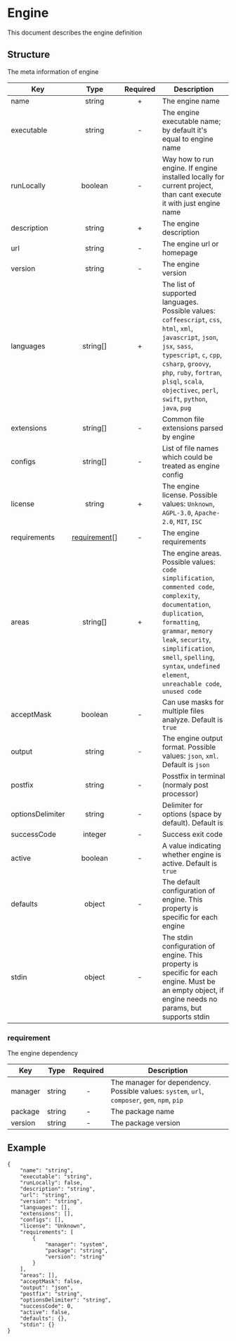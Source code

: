 # Engine
This document describes the engine definition
## Structure
The meta information of engine

|Key|Type|Required|Description|
|-|:-:|:-:|-|
|name|string|+|The engine name|
|executable|string|-|The engine executable name; by default it's equal to engine name|
|runLocally|boolean|-|Way how to run engine. If engine installed locally for current project, than cant execute it with just engine name|
|description|string|+|The engine description|
|url|string|-|The engine url or homepage|
|version|string|-|The engine version|
|languages|string[]|+|The list of supported languages. Possible values: `coffeescript`, `css`, `html`, `xml`, `javascript`, `json`, `jsx`, `sass`, `typescript`, `c`, `cpp`, `csharp`, `groovy`, `php`, `ruby`, `fortran`, `plsql`, `scala`, `objectivec`, `perl`, `swift`, `python`, `java`, `pug`|
|extensions|string[]|-|Common file extensions parsed by engine|
|configs|string[]|-|List of file names which could be treated as engine config|
|license|string|+|The engine license. Possible values: `Unknown`, `AGPL-3.0`, `Apache-2.0`, `MIT`, `ISC`|
|requirements|[requirement](#requirement)[]|-|The engine requirements|
|areas|string[]|+|The engine areas. Possible values: `code simplification`, `commented code`, `complexity`, `documentation`, `duplication`, `formatting`, `grammar`, `memory leak`, `security`, `simplification`, `smell`, `spelling`, `syntax`, `undefined element`, `unreachable code`, `unused code`|
|acceptMask|boolean|-|Can use masks for multiple files analyze. Default is `true`|
|output|string|-|The engine output format. Possible values: `json`, `xml`. Default is `json`|
|postfix|string|-|Posstfix in terminal (normaly post processor)|
|optionsDelimiter|string|-|Delimiter for options (space by default). Default is ` `|
|successCode|integer|-|Success exit code|
|active|boolean|-|A value indicating whether engine is active. Default is `true`|
|defaults|object|-|The default configuration of engine. This property is specific for each engine|
|stdin|object|-|The stdin configuration of engine. This property is specific for each engine. Must be an empty object, if engine needs no params, but supports stdin|
### requirement
The engine dependency

|Key|Type|Required|Description|
|-|:-:|:-:|-|
|manager|string|-|The manager for dependency. Possible values: `system`, `url`, `composer`, `gem`, `npm`, `pip`|
|package|string|-|The package name|
|version|string|-|The package version|
## Example
```
{
    "name": "string",
    "executable": "string",
    "runLocally": false,
    "description": "string",
    "url": "string",
    "version": "string",
    "languages": [],
    "extensions": [],
    "configs": [],
    "license": "Unknown",
    "requirements": [
        {
            "manager": "system",
            "package": "string",
            "version": "string"
        }
    ],
    "areas": [],
    "acceptMask": false,
    "output": "json",
    "postfix": "string",
    "optionsDelimiter": "string",
    "successCode": 0,
    "active": false,
    "defaults": {},
    "stdin": {}
}
```